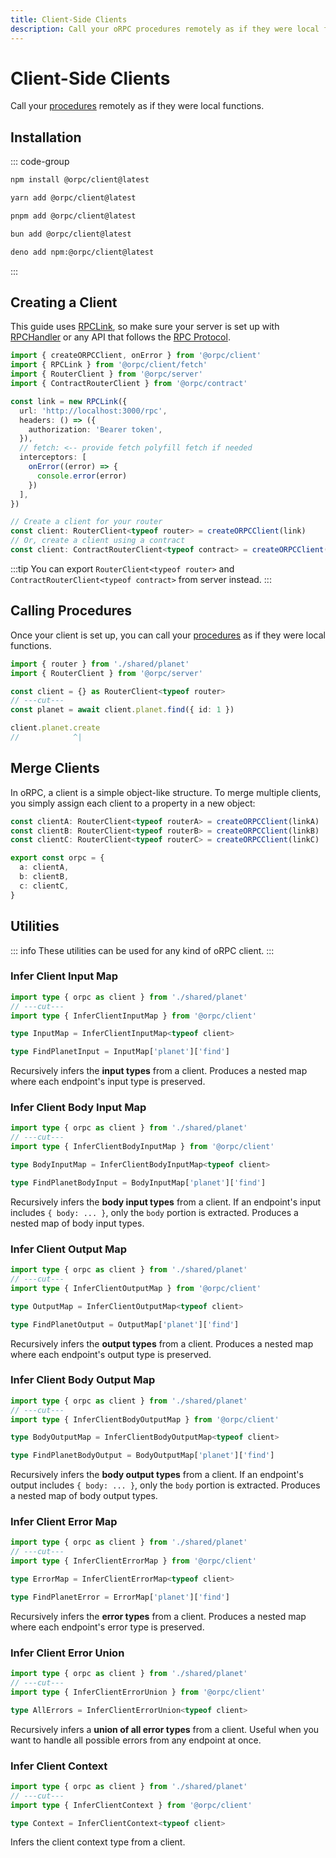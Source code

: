 ```yaml
---
title: Client-Side Clients
description: Call your oRPC procedures remotely as if they were local functions.
---
```


# Client-Side Clients

Call your [procedures](/docs/procedure) remotely as if they were local functions.

## Installation

::: code-group

```sh [npm]
npm install @orpc/client@latest
```

```sh [yarn]
yarn add @orpc/client@latest
```

```sh [pnpm]
pnpm add @orpc/client@latest
```

```sh [bun]
bun add @orpc/client@latest
```

```sh [deno]
deno add npm:@orpc/client@latest
```

:::

## Creating a Client

This guide uses [RPCLink](/docs/client/rpc-link), so make sure your server is set up with [RPCHandler](/docs/rpc-handler) or any API that follows the [RPC Protocol](/docs/advanced/rpc-protocol).

```ts
import { createORPCClient, onError } from '@orpc/client'
import { RPCLink } from '@orpc/client/fetch'
import { RouterClient } from '@orpc/server'
import { ContractRouterClient } from '@orpc/contract'

const link = new RPCLink({
  url: 'http://localhost:3000/rpc',
  headers: () => ({
    authorization: 'Bearer token',
  }),
  // fetch: <-- provide fetch polyfill fetch if needed
  interceptors: [
    onError((error) => {
      console.error(error)
    })
  ],
})

// Create a client for your router
const client: RouterClient<typeof router> = createORPCClient(link)
// Or, create a client using a contract
const client: ContractRouterClient<typeof contract> = createORPCClient(link)
```

:::tip
You can export `RouterClient<typeof router>` and `ContractRouterClient<typeof contract>` from server instead.
:::

## Calling Procedures

Once your client is set up, you can call your [procedures](/docs/procedure) as if they were local functions.

```ts twoslash
import { router } from './shared/planet'
import { RouterClient } from '@orpc/server'

const client = {} as RouterClient<typeof router>
// ---cut---
const planet = await client.planet.find({ id: 1 })

client.planet.create
//            ^|
```

## Merge Clients

In oRPC, a client is a simple object-like structure. To merge multiple clients, you simply assign each client to a property in a new object:

```ts
const clientA: RouterClient<typeof routerA> = createORPCClient(linkA)
const clientB: RouterClient<typeof routerB> = createORPCClient(linkB)
const clientC: RouterClient<typeof routerC> = createORPCClient(linkC)

export const orpc = {
  a: clientA,
  b: clientB,
  c: clientC,
}
```

## Utilities

::: info
These utilities can be used for any kind of oRPC client.
:::

### Infer Client Input Map

```ts twoslash
import type { orpc as client } from './shared/planet'
// ---cut---
import type { InferClientInputMap } from '@orpc/client'

type InputMap = InferClientInputMap<typeof client>

type FindPlanetInput = InputMap['planet']['find']
```

Recursively infers the **input types** from a client. Produces a nested map where each endpoint's input type is preserved.

### Infer Client Body Input Map

```ts twoslash
import type { orpc as client } from './shared/planet'
// ---cut---
import type { InferClientBodyInputMap } from '@orpc/client'

type BodyInputMap = InferClientBodyInputMap<typeof client>

type FindPlanetBodyInput = BodyInputMap['planet']['find']
```

Recursively infers the **body input types** from a client. If an endpoint's input includes `{ body: ... }`, only the `body` portion is extracted. Produces a nested map of body input types.

### Infer Client Output Map

```ts twoslash
import type { orpc as client } from './shared/planet'
// ---cut---
import type { InferClientOutputMap } from '@orpc/client'

type OutputMap = InferClientOutputMap<typeof client>

type FindPlanetOutput = OutputMap['planet']['find']
```

Recursively infers the **output types** from a client. Produces a nested map where each endpoint's output type is preserved.

### Infer Client Body Output Map

```ts twoslash
import type { orpc as client } from './shared/planet'
// ---cut---
import type { InferClientBodyOutputMap } from '@orpc/client'

type BodyOutputMap = InferClientBodyOutputMap<typeof client>

type FindPlanetBodyOutput = BodyOutputMap['planet']['find']
```

Recursively infers the **body output types** from a client. If an endpoint's output includes `{ body: ... }`, only the `body` portion is extracted. Produces a nested map of body output types.

### Infer Client Error Map

```ts twoslash
import type { orpc as client } from './shared/planet'
// ---cut---
import type { InferClientErrorMap } from '@orpc/client'

type ErrorMap = InferClientErrorMap<typeof client>

type FindPlanetError = ErrorMap['planet']['find']
```

Recursively infers the **error types** from a client. Produces a nested map where each endpoint's error type is preserved.

### Infer Client Error Union

```ts twoslash
import type { orpc as client } from './shared/planet'
// ---cut---
import type { InferClientErrorUnion } from '@orpc/client'

type AllErrors = InferClientErrorUnion<typeof client>
```

Recursively infers a **union of all error types** from a client. Useful when you want to handle all possible errors from any endpoint at once.

### Infer Client Context

```ts twoslash
import type { orpc as client } from './shared/planet'
// ---cut---
import type { InferClientContext } from '@orpc/client'

type Context = InferClientContext<typeof client>
```

Infers the client context type from a client.
